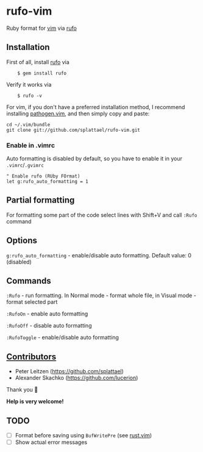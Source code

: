 # rufo-vim

Ruby format for [vim](https://www.vim.org) via [rufo](https://github.com/asterite/rufo)

## Installation

First of all, install [rufo](https://github.com/asterite/rufo) via

        $ gem install rufo

Verify it works via

        $ rufo -v

For vim, if you don't have a preferred installation method, I recommend
installing [pathogen.vim](https://github.com/tpope/vim-pathogen), and
then simply copy and paste:

    cd ~/.vim/bundle
    git clone git://github.com/splattael/rufo-vim.git

### Enable in .vimrc

Auto formatting is disabled by default, so you have to enable it in your `.vimrc`/`.gvimrc`

```vim
" Enable rufo (RUby FOrmat)
let g:rufo_auto_formatting = 1
```

## Partial formatting

For formatting some part of the code select lines with Shift+V and call `:Rufo` command

## Options

`g:rufo_auto_formatting` - enable/disable auto formatting. Default value: 0 (disabled)

## Commands

`:Rufo` - run formatting. In Normal mode - format whole file, in Visual mode - format selected part

`:RufoOn` - enable auto formatting

`:RufoOff` - disable auto formatting

`:RufoToggle` - enable/disable auto formatting

## [Contributors](https://github.com/splattael/rufo-vim/graphs/contributors)

* Peter Leitzen (https://github.com/splattael)
* Alexander Skachko (https://github.com/lucerion)

Thank you :green_heart:

**Help is very welcome!**

## TODO

- [ ] Format before saving using `BufWritePre` (see [rust.vim](https://github.com/rust-lang/rust.vim/))
- [ ] Show actual error messages
